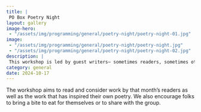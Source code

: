```yaml
---
title: |
 PO Box Poetry Night
layout: gallery
image-hero:
 - "/assets/img/programming/general/poetry-night/poetry-night-01.jpg"
image:
 - "/assets/img/programming/general/poetry-night/poetry-night.jpg"
 - "/assets/img/programming/general/poetry-night/poetry-night-02.jpg"
description: |
 This workshop is led by guest writers— sometimes readers, sometimes other poets local to Chicago. 
category: general
date: 2024-10-17
---
```

The workshop aims to read and consider work by that month’s readers as well as the work that has inspired their own poetry. We also encourage folks to bring a bite to eat for themselves or to share with the group.